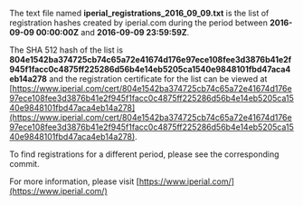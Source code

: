 The text file named **iperial_registrations_2016_09_09.txt** is the list of registration hashes created by iperial.com during the period between **2016-09-09 00:00:00Z** and **2016-09-09 23:59:59Z**.

The SHA 512 hash of the list is **804e1542ba374725cb74c65a72e41674d176e97ece108fee3d3876b41e2f945f1facc0c4875ff225286d56b4e14eb5205ca1540e9848101fbd47aca4eb14a278** and the registration certificate for the list can be viewed at [https://www.iperial.com/cert/804e1542ba374725cb74c65a72e41674d176e97ece108fee3d3876b41e2f945f1facc0c4875ff225286d56b4e14eb5205ca1540e9848101fbd47aca4eb14a278](https://www.iperial.com/cert/804e1542ba374725cb74c65a72e41674d176e97ece108fee3d3876b41e2f945f1facc0c4875ff225286d56b4e14eb5205ca1540e9848101fbd47aca4eb14a278).

To find registrations for a different period, please see the corresponding commit.

For more information, please visit [https://www.iperial.com/](https://www.iperial.com/)
